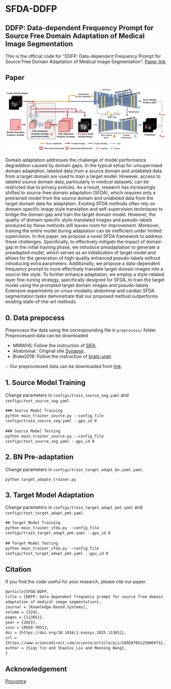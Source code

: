 # SFDA-DDFP
## DDFP: Data-dependent Frequency Prompt for Source Free Domain Adaptation of Medical Image Segmentation

This is the official code for "DDFP: Data-dependent Frequency Prompt for Source Free Domain Adaptation of Medical Image Segmentation". <a href="https://arxiv.org/abs/2505.09927" title="SFDA-DDFP">Paper link</a>

## Paper 

![](pipeline.png)

Domain adaptation addresses the challenge of model performance degradation caused by domain gaps. In the typical setup for unsupervised domain adaptation, labeled data from a source domain and unlabeled data from a target domain are used to train a target model. However, access to labeled source domain data, particularly in medical datasets, can be restricted due to privacy policies. As a result, research has increasingly shifted to source-free domain adaptation (SFDA), which requires only a pretrained model from the source domain and unlabeled data from the target domain data for adaptation. Existing SFDA methods often rely on domain-specific image style translation and self-supervision techniques to bridge the domain gap and train the target domain model. However, the quality of domain-specific style-translated images and pseudo-labels produced by these methods still leaves room for improvement. Moreover, training the entire model during adaptation can be inefficient under limited supervision. In this paper, we propose a novel SFDA framework to address these challenges. Specifically, to effectively mitigate the impact of domain gap in the initial training phase, we introduce preadaptation to generate a preadapted model, which serves as an initialization of target model and allows for the generation of high-quality enhanced pseudo-labels without introducing extra parameters. Additionally, we propose a data-dependent frequency prompt to more effectively translate target domain images into a source-like style. To further enhance adaptation, we employ a style-related layer fine-tuning strategy, specifically designed for SFDA, to train the target model using the prompted target domain images and pseudo-labels. Extensive experiments on cross-modality abdominal and cardiac SFDA segmentation tasks demonstrate that our proposed method outperforms existing state-of-the-art methods.



## 0. Data prepocess
Preprocess the data using the correspounding file in ```preprocess/``` folder. Preprocessed data can be downloaded 
- MMWHS: Follow the instruction of <a href="https://github.com/cchen-cc/SIFA#readme" title="SIFA">SIFA</a>.
- Abdominal : Original site <a href="https://www.synapse.org/#!Synapse:syn3193805/wiki/217789" title="data">Synapse</a> . 
- Brate2018: Follow the instruction of <a href="https://github.com/icerain-alt/brats-unet.git" title="brats-unet">brats-unet</a>.

💡 Our preprocessed data can be downloaded from <a href="https://drive.google.com/drive/folders/1V8zDLW7A-BFz1FTLirut6U2o5ETVH1p_?usp=sharing" title="brats-unet">link</a>.



## 1. Source Model Training
Change parameters in ```configs/train_source_seg.yaml``` and ```configs/test_source_seg.yaml```

```
### Source Model Training
python main_trainer_source.py --config_file configs/train_source_seg.yaml --gpu_id 0

### Source Model Testing
python main_trainer_source.py --config_file configs/test_source_seg.yaml --gpu_id 0
```

## 2. BN Pre-adaptation
Change parameters in ```configs/train_target_adapt_bn.yaml.yaml```.

```
python target_adapte_trainer.py
```

## 3. Target Model Adaptation
Change parameters in ```configs/train_target_adapt_pmt.yaml``` and ```configs/test_target_adapt_pmt.yaml```.

```
## Target Model Training
python main_trainer_sfda.py --config_file configs/train_target_adapt_pmt.yaml --gpu_id 0 

## Target Model Testing
python main_trainer_sfda.py --config_file configs/test_target_adapt_pmt.yaml --gpu_id 0 
```

## Citation 
If you find the code useful for your research, please cite our paper.
```
@article{SFDA-DDFP,
title = {DDFP: Data-dependent frequency prompt for source free domain adaptation of medical image segmentation},
journal = {Knowledge-Based Systems},
volume = {324},
pages = {113651},
year = {2025},
issn = {0950-7051},
doi = {https://doi.org/10.1016/j.knosys.2025.113651},
url = {https://www.sciencedirect.com/science/article/pii/S0950705125006975},
author = {Siqi Yin and Shaolei Liu and Manning Wang},
}
```

## Acknowledgement
<a href="https://github.com/CSCYQJ/MICCAI23-ProtoContra-SFDA" title="Procontra">Procontra</a>